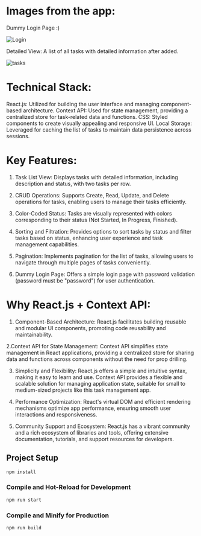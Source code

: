 # Images from the app:

Dummy Login Page :)

![Login](https://res.cloudinary.com/dzxbbqq4l/image/upload/v1710179960/tms-login_ujfoun.png)

Detailed View: A list of all tasks with detailed information after added.

![tasks](https://res.cloudinary.com/dzxbbqq4l/image/upload/v1710179960/tms-app_bjipoa.png)

# Technical Stack:

React.js: Utilized for building the user interface and managing component-based architecture.
Context API: Used for state management, providing a centralized store for task-related data and functions.
CSS: Styled components to create visually appealing and responsive UI.
Local Storage: Leveraged for caching the list of tasks to maintain data persistence across sessions.

# Key Features:

1. Task List View: Displays tasks with detailed information, including description and status, with two tasks per row.

2. CRUD Operations: Supports Create, Read, Update, and Delete operations for tasks, enabling users to manage their tasks efficiently.

3. Color-Coded Status: Tasks are visually represented with colors corresponding to their status (Not Started, In Progress, Finished).

4. Sorting and Filtration: Provides options to sort tasks by status and filter tasks based on status, enhancing user experience and task management capabilities.

5. Pagination: Implements pagination for the list of tasks, allowing users to navigate through multiple pages of tasks conveniently.

6. Dummy Login Page: Offers a simple login page with password validation (password must be "password") for user authentication.

# Why React.js + Context API:

1. Component-Based Architecture: React.js facilitates building reusable and modular UI components, promoting code reusability and maintainability.

2.Context API for State Management: Context API simplifies state management in React applications, providing a centralized store for sharing data and functions across components without the need for prop drilling.

3. Simplicity and Flexibility: React.js offers a simple and intuitive syntax, making it easy to learn and use. Context API provides a flexible and scalable solution for managing application state, suitable for small to medium-sized projects like this task management app.

4. Performance Optimization: React's virtual DOM and efficient rendering mechanisms optimize app performance, ensuring smooth user interactions and responsiveness.

5. Community Support and Ecosystem: React.js has a vibrant community and a rich ecosystem of libraries and tools, offering extensive documentation, tutorials, and support resources for developers.

## Project Setup

```sh
npm install
```

### Compile and Hot-Reload for Development

```sh
npm run start
```

### Compile and Minify for Production

```sh
npm run build
```
